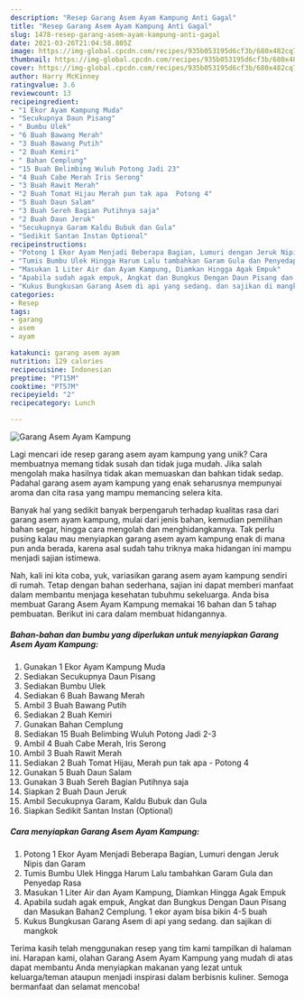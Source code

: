```yaml
---
description: "Resep Garang Asem Ayam Kampung Anti Gagal"
title: "Resep Garang Asem Ayam Kampung Anti Gagal"
slug: 1478-resep-garang-asem-ayam-kampung-anti-gagal
date: 2021-03-26T21:04:58.805Z
image: https://img-global.cpcdn.com/recipes/935b053195d6cf3b/680x482cq70/garang-asem-ayam-kampung-foto-resep-utama.jpg
thumbnail: https://img-global.cpcdn.com/recipes/935b053195d6cf3b/680x482cq70/garang-asem-ayam-kampung-foto-resep-utama.jpg
cover: https://img-global.cpcdn.com/recipes/935b053195d6cf3b/680x482cq70/garang-asem-ayam-kampung-foto-resep-utama.jpg
author: Harry McKinney
ratingvalue: 3.6
reviewcount: 13
recipeingredient:
- "1 Ekor Ayam Kampung Muda"
- "Secukupnya Daun Pisang"
- " Bumbu Ulek"
- "6 Buah Bawang Merah"
- "3 Buah Bawang Putih"
- "2 Buah Kemiri"
- " Bahan Cemplung"
- "15 Buah Belimbing Wuluh Potong Jadi 23"
- "4 Buah Cabe Merah Iris Serong"
- "3 Buah Rawit Merah"
- "2 Buah Tomat Hijau Merah pun tak apa  Potong 4"
- "5 Buah Daun Salam"
- "3 Buah Sereh Bagian Putihnya saja"
- "2 Buah Daun Jeruk"
- "Secukupnya Garam Kaldu Bubuk dan Gula"
- "Sedikit Santan Instan Optional"
recipeinstructions:
- "Potong 1 Ekor Ayam Menjadi Beberapa Bagian, Lumuri dengan Jeruk Nipis dan Garam"
- "Tumis Bumbu Ulek Hingga Harum Lalu tambahkan Garam Gula dan Penyedap Rasa"
- "Masukan 1 Liter Air dan Ayam Kampung, Diamkan Hingga Agak Empuk"
- "Apabila sudah agak empuk, Angkat dan Bungkus Dengan Daun Pisang dan Masukan Bahan2 Cemplung. 1 ekor ayam bisa bikin 4-5 buah"
- "Kukus Bungkusan Garang Asem di api yang sedang. dan sajikan di mangkok"
categories:
- Resep
tags:
- garang
- asem
- ayam

katakunci: garang asem ayam 
nutrition: 129 calories
recipecuisine: Indonesian
preptime: "PT15M"
cooktime: "PT57M"
recipeyield: "2"
recipecategory: Lunch

---
```



![Garang Asem Ayam Kampung](https://img-global.cpcdn.com/recipes/935b053195d6cf3b/680x482cq70/garang-asem-ayam-kampung-foto-resep-utama.jpg)

Lagi mencari ide resep garang asem ayam kampung yang unik? Cara membuatnya memang tidak susah dan tidak juga mudah. Jika salah mengolah maka hasilnya tidak akan memuaskan dan bahkan tidak sedap. Padahal garang asem ayam kampung yang enak seharusnya mempunyai aroma dan cita rasa yang mampu memancing selera kita.

Banyak hal yang sedikit banyak berpengaruh terhadap kualitas rasa dari garang asem ayam kampung, mulai dari jenis bahan, kemudian pemilihan bahan segar, hingga cara mengolah dan menghidangkannya. Tak perlu pusing kalau mau menyiapkan garang asem ayam kampung enak di mana pun anda berada, karena asal sudah tahu triknya maka hidangan ini mampu menjadi sajian istimewa.




Nah, kali ini kita coba, yuk, variasikan garang asem ayam kampung sendiri di rumah. Tetap dengan bahan sederhana, sajian ini dapat memberi manfaat dalam membantu menjaga kesehatan tubuhmu sekeluarga. Anda bisa membuat Garang Asem Ayam Kampung memakai 16 bahan dan 5 tahap pembuatan. Berikut ini cara dalam membuat hidangannya.

<!--inarticleads1-->

##### Bahan-bahan dan bumbu yang diperlukan untuk menyiapkan Garang Asem Ayam Kampung:

1. Gunakan 1 Ekor Ayam Kampung Muda
1. Sediakan Secukupnya Daun Pisang
1. Sediakan  Bumbu Ulek
1. Sediakan 6 Buah Bawang Merah
1. Ambil 3 Buah Bawang Putih
1. Sediakan 2 Buah Kemiri
1. Gunakan  Bahan Cemplung
1. Sediakan 15 Buah Belimbing Wuluh Potong Jadi 2-3
1. Ambil 4 Buah Cabe Merah, Iris Serong
1. Ambil 3 Buah Rawit Merah
1. Sediakan 2 Buah Tomat Hijau, Merah pun tak apa - Potong 4
1. Gunakan 5 Buah Daun Salam
1. Gunakan 3 Buah Sereh Bagian Putihnya saja
1. Siapkan 2 Buah Daun Jeruk
1. Ambil Secukupnya Garam, Kaldu Bubuk dan Gula
1. Siapkan Sedikit Santan Instan (Optional)




<!--inarticleads2-->

##### Cara menyiapkan Garang Asem Ayam Kampung:

1. Potong 1 Ekor Ayam Menjadi Beberapa Bagian, Lumuri dengan Jeruk Nipis dan Garam
1. Tumis Bumbu Ulek Hingga Harum Lalu tambahkan Garam Gula dan Penyedap Rasa
1. Masukan 1 Liter Air dan Ayam Kampung, Diamkan Hingga Agak Empuk
1. Apabila sudah agak empuk, Angkat dan Bungkus Dengan Daun Pisang dan Masukan Bahan2 Cemplung. 1 ekor ayam bisa bikin 4-5 buah
1. Kukus Bungkusan Garang Asem di api yang sedang. dan sajikan di mangkok




Terima kasih telah menggunakan resep yang tim kami tampilkan di halaman ini. Harapan kami, olahan Garang Asem Ayam Kampung yang mudah di atas dapat membantu Anda menyiapkan makanan yang lezat untuk keluarga/teman ataupun menjadi inspirasi dalam berbisnis kuliner. Semoga bermanfaat dan selamat mencoba!
